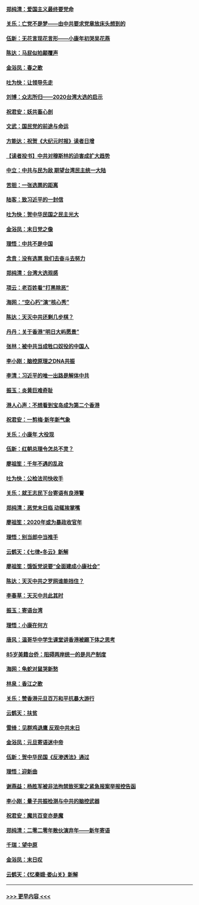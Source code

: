 #### [郑纯清：爱国主义最终要党命](../pages/nsc993/n11802197.md?t=01190422) 
#### [关乐：亡党不是梦——由中共要求党章放床头想到的](../pages/nsc993/n11802156.md?t=01190422) 
#### [伍新：无花言现花言形——小康年初哭吴花燕](../pages/nsc993/n11800044.md?t=01190422) 
#### [陈达：马屁似拍颠覆声](../pages/nsc993/n11800010.md?t=01190422) 
#### [金浴凤：春之歌](../pages/nsc993/n11797687.md?t=01190422) 
#### [吐为快：让领导先走](../pages/nsc993/n11797512.md?t=01190422) 
#### [刘博：众志所归——2020台湾大选的启示](../pages/nsc993/n11796878.md?t=01190422) 
#### [祝君安：妖共畜心剖](../pages/nsc993/n11794273.md?t=01190422) 
#### [文武：国民党的前途与命运](../pages/nsc993/n11794198.md?t=01190422) 
#### [方能达：祝贺《大纪元时报》读者日增](../pages/nsc993/n11793807.md?t=01190422) 
#### [【读者投书】中共对穆斯林的迫害成扩大趋势](../pages/nsc993/n11791371.md?t=01190422) 
#### [中立：中共与民为敌 期望台湾民主统一大陆](../pages/nsc993/n11790392.md?t=01190422) 
#### [苦胆：一张选票的距离](../pages/nsc993/n11788914.md?t=01190422) 
#### [陆客：致习近平的一封信](../pages/nsc993/n11788867.md?t=01190422) 
#### [吐为快：贺中华民国之民主光大](../pages/nsc993/n11788618.md?t=01190422) 
#### [金浴凤：末日党之像](../pages/nsc993/n11787475.md?t=01190422) 
#### [理悟：中共不是中国](../pages/nsc993/n11787463.md?t=01190422) 
#### [念贲：没有选票  我们去奋斗去努力](../pages/nsc993/n11787398.md?t=01190422) 
#### [郑纯清：台湾大选观感](../pages/nsc993/n11786210.md?t=01190422) 
#### [项云：老百姓看“打黑除恶”](../pages/nsc993/n11785398.md?t=01190422) 
#### [海网：“空心朽”演“核心秀”](../pages/nsc993/n11783874.md?t=01190422) 
#### [陈达：天灭中共还剩几步棋？](../pages/nsc993/n11783719.md?t=01190422) 
#### [丹丹：关于香港“明日大屿愿景”](../pages/nsc993/n11783273.md?t=01190422) 
#### [张林：被中共当成牲口奴役的中国人](../pages/nsc993/n11782397.md?t=01190422) 
#### [李小刚：脑控原理之DNA共振](../pages/nsc993/n11780962.md?t=01190422) 
#### [李清：习近平的唯一出路是解体中共](../pages/nsc993/n11780866.md?t=01190422) 
#### [振玉：炎黄巨难奇耻](../pages/nsc993/n11779632.md?t=01190422) 
#### [港人心声：不想看到宝岛成为第二个香港](../pages/nsc993/n11778817.md?t=01190422) 
#### [祝君安：一剪梅‧新年新气象](../pages/nsc993/n11776340.md?t=01190422) 
#### [关乐：小康年 大役现](../pages/nsc993/n11774213.md?t=01190422) 
#### [伍新：红朝总理令怎总不灵？](../pages/nsc993/n11770813.md?t=01190422) 
#### [廖祖笙：千年不遇的乱政](../pages/nsc993/n11770373.md?t=01190422) 
#### [吐为快：公检法司快收手](../pages/nsc993/n11770359.md?t=01190422) 
#### [关乐：就王志民下台寄语有良港警](../pages/nsc993/n11769903.md?t=01190422) 
#### [郑纯清：恶党末日临 动辄挨掌嘴](../pages/nsc993/n11769356.md?t=01190422) 
#### [廖祖笙：2020年或为暴政收官年](../pages/nsc993/n11768216.md?t=01190422) 
#### [理悟：别当郎中当推手](../pages/nsc993/n11768243.md?t=01190422) 
#### [云鹤天：《七律▪冬云》新解](../pages/nsc993/n11768204.md?t=01190422) 
#### [廖祖笙：饿饭党说要“全面建成小康社会”](../pages/nsc993/n11767482.md?t=01190422) 
#### [陈达：天灭中共之罗网谁能挡住？](../pages/nsc993/n11767465.md?t=01190422) 
#### [李春草：天灭中共此其时](../pages/nsc993/n11767452.md?t=01190422) 
#### [振玉：寄语台湾](../pages/nsc993/n11767432.md?t=01190422) 
#### [理悟：小康在何方](../pages/nsc993/n11767394.md?t=01190422) 
#### [唐风：温哥华中学生课堂讲香港被踢下体之思考](../pages/nsc993/n11766848.md?t=01190422) 
#### [85岁美籍台侨：阻碍两岸统一的是共产制度](../pages/nsc993/n11765043.md?t=01190422) 
#### [海网：龟蛇对鼠哭新愁](../pages/nsc993/n11764895.md?t=01190422) 
#### [林泉：香江之歌](../pages/nsc993/n11764415.md?t=01190422) 
#### [关乐：赞香港元旦百万和平抗暴大游行](../pages/nsc993/n11764382.md?t=01190422) 
#### [云鹤天：扶贫](../pages/nsc993/n11764245.md?t=01190422) 
#### [雪绮：见群鸡退鹰  反观中共末日](../pages/nsc993/n11762112.md?t=01190422) 
#### [金浴凤：元旦寄语迷中帝](../pages/nsc993/n11761788.md?t=01190422) 
#### [伍新：贺中华民国《反渗透法》通过](../pages/nsc993/n11761994.md?t=01190422) 
#### [理悟：迎新曲](../pages/nsc993/n11761152.md?t=01190422) 
#### [谢燕益：杨胜军被非法拘禁致死案之紧急报案举报控告函](../pages/nsc993/n11756134.md?t=01190422) 
#### [李小刚：量子共振检测与中共的脑控武器](../pages/nsc993/n11754518.md?t=01190422) 
#### [祝君安：魔共百变亦是魔](../pages/nsc993/n11754469.md?t=01190422) 
#### [郑纯清：二零二零年散伙演弃年——新年寄语](../pages/nsc993/n11754195.md?t=01190422) 
#### [千瑞：望中原](../pages/nsc993/n11754159.md?t=01190422) 
#### [金浴凤：末日叹](../pages/nsc993/n11752359.md?t=01190422) 
#### [云鹤天：《忆秦娥‧娄山关》新解](../pages/nsc993/n11752348.md?t=01190422) 

----
#### [ >>> 更早内容 <<< ](../indexes/nsc993-earlier.md)
